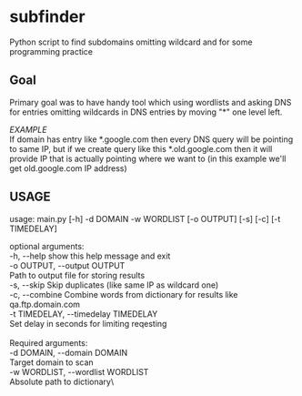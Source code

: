 # subfinder
Python script to find subdomains omitting wildcard and for some programming practice

## Goal
Primary goal was to have handy tool which using wordlists and asking DNS for entries omitting wildcards in DNS entries by moving "*" one level left.

*EXAMPLE*\
If domain has entry like *.google.com then every DNS query will be pointing to same IP, but if we create query like this *.old.google.com then it will provide IP that is actually pointing where we want to (in this example we'll get old.google.com IP address)

## USAGE

usage: main.py [-h] -d DOMAIN -w WORDLIST [-o OUTPUT] [-s] [-c] [-t TIMEDELAY]

optional arguments:\
  -h, --help            show this help message and exit\
  -o OUTPUT, --output OUTPUT\
                        Path to output file for storing results\
  -s, --skip            Skip duplicates (like same IP as wildcard one)\
  -c, --combine         Combine words from dictionary for results like qa.ftp.domain.com\
  -t TIMEDELAY, --timedelay TIMEDELAY\
                        Set delay in seconds for limiting reqesting\
\
Required arguments:\
  -d DOMAIN, --domain DOMAIN\
                        Target domain to scan\
  -w WORDLIST, --wordlist WORDLIST\
                        Absolute path to dictionary\